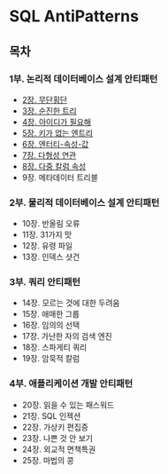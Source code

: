 # SQL AntiPatterns
## 목차
### 1부. 논리적 데이터베이스 설계 안티패턴
- [2장. 무단횡단](./contents/chapter02.md)
- [3장. 순진한 트리](./contents/chapter03.md)
- [4장. 아이디가 필요해](./contents/chapter04.md)
- [5장. 키가 없는 엔트리](./contents/chapter05.md)
- [6장. 엔터티-속성-값](./contents/chapter06.md)
- [7장. 다형성 연관](./contents/chapter07.md)
- [8장. 다중 칼럼 속성](./contents/chapter08.md)
- 9장. 메타데이터 트리블

### 2부. 물리적 데이터베이스 설계 안티패턴
- 10장. 반올림 오류
- 11장. 31가지 맛
- 12장. 유령 파일
- 13장. 인덱스 샷건

### 3부. 쿼리 안티패턴
- 14장. 모르는 것에 대한 두려움
- 15장. 애매한 그룹
- 16장. 임의의 선택
- 17장. 가난한 자의 검색 엔진
- 18장. 스파게티 쿼리
- 19장. 암묵적 칼럼

### 4부. 애플리케이션 개발 안티패턴
- 20장. 읽을 수 있는 패스워드
- 21장. SQL 인젝션
- 22장. 가상키 편집증
- 23장. 나쁜 것 안 보기
- 24장. 외교적 면책특권
- 25장. 마법의 콩